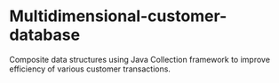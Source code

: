 # Multidimensional-customer-database
Composite data structures using Java Collection framework to improve efficiency of various customer transactions.
